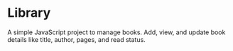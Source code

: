 # Library
A simple JavaScript project to manage books. Add, view, and update book details like title, author, pages, and read status.
